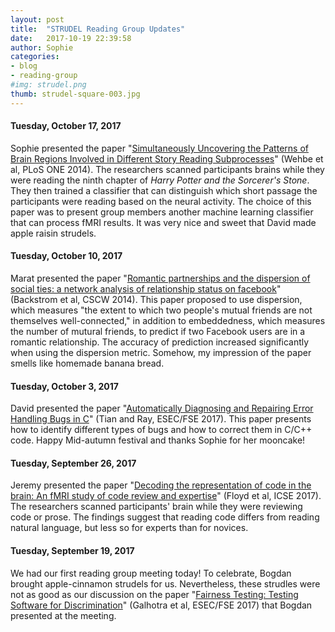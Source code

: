 ```yaml
---
layout: post
title:  "STRUDEL Reading Group Updates"
date:   2017-10-19 22:39:58
author: Sophie
categories: 
- blog
- reading-group
#img: strudel.png
thumb: strudel-square-003.jpg
---
```


#### Tuesday, October 17, 2017

Sophie presented the paper "<a
href="http://www.cs.cmu.edu/~fmri/plosone/files/hp_PLOS_ONE.pdf">Simultaneously
Uncovering the Patterns of
Brain Regions Involved in Different Story
Reading Subprocesses</a>" (Wehbe et al, PLoS ONE 2014). 
The researchers scanned participants brains while they were reading
the ninth chapter of <i>Harry Potter and the Sorcerer's Stone</i>. They
then trained a classifier that can distinguish which short passage the
participants were reading based on the neural activity. The choice of
this paper was to present group members another machine learning
classifier that can process fMRI results. 
It was very nice and sweet that David made apple raisin strudels. 


#### Tuesday, October 10, 2017

Marat presented the paper "<a
href="http://delivery.acm.org/10.1145/2540000/2531642/p831-backstrom.pdf?ip=24.238.13.130&id=2531642&acc=OA&key=4D4702B0C3E38B35%2E4D4702B0C3E38B35%2E4D4702B0C3E38B35%2E528920FC4509E774&CFID=993659916&CFTOKEN=60398709&__acm__=1509333674_18432c45ea35e7515bb15ff9492d27f0">Romantic partnerships and the
dispersion of social ties: a network analysis of relationship status on
facebook</a>" (Backstrom et al, CSCW 2014). This paper proposed to use
dispersion, which measures "the extent to which two people's mutual
friends are not themselves well-connected," in addition to embeddedness,
which measures the number of mutural friends, to predict if two Facebook users 
are in a romantic relationship. The accuracy of prediction increased 
significantly when using the dispersion metric.
Somehow, my impression of the paper smells like homemade banana bread.


#### Tuesday, October 3, 2017

David presented the paper "<a
href="https://yuchi1989.github.io/papers/fse17-ErrDoc.pdf">Automatically
Diagnosing and Repairing Error Handling Bugs in C</a>" (Tian and Ray, ESEC/FSE 2017). 
This paper presents how to identify different types of bugs and how to correct
them in C/C++ code. 
Happy Mid-autumn festival and thanks Sophie for her mooncake!


#### Tuesday, September 26, 2017

Jeremy presented the paper "<a
href="https://web.eecs.umich.edu/~weimerw/p/weimer-icse2017-preprint.pdf">Decoding the representation of code in the
brain: An fMRI study of code review and expertise</a>" (Floyd et al, ICSE 2017). 
The researchers scanned participants' brain while they were reviewing code or 
prose. The findings suggest that reading code differs from reading natural 
language, but less so for experts than for novices.

#### Tuesday, September 19, 2017

We had our first reading group meeting today! To celebrate, Bogdan brought 
apple-cinnamon strudels for us. Nevertheless, these strudles were not as
good as our discussion on the paper "<a
href="http://people.cs.umass.edu/~ameli/projects/fairness/papers/discriminationTesting.pdf">Fairness Testing: 
Testing Software for Discrimination</a>" (Galhotra et al, ESEC/FSE 2017) that 
Bogdan presented at the meeting.
